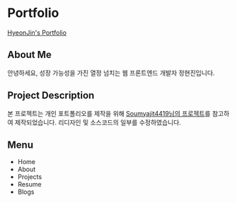<h1>
  Portfolio
</h1>
<a href="https://portfolio.hyeonjin.me" target="_blank">HyeonJin's Portfolio</a>

## About Me

안녕하세요, 성장 가능성을 가진 열정 넘치는 웹 프론트엔드 개발자 정현진입니다.

## Project Description

본 프로젝트는 개인 포트폴리오를 제작을 위해 [Soumyajit4419님의 프로젝트](https://github.com/soumyajit4419/Portfolio)를 참고하여 제작되었습니다. 리디자인 및 소스코드의 일부를 수정하였습니다.<br/>

## Menu

- Home
- About
- Projects
- Resume
- Blogs

<!-- - PROJECTS

  - 2021.03~ **Study Maker**

    - 사이드 팀프로젝트, Front-end
    - Tech Stack
      - JavaScript, PostCSS, React, axios, Java, Spring
    - 소개
      - 대학생, 취준생들은 필요한 자격증 또는 스펙을 위해 스터디를 만들어서 준비를 하는 경우가 많은데, 시중에 마땅한 대학생 및 취준생을 위한 스터디 중계 서비스가 없음에 불편함을 느껴 개발함
      - Adobe Xd를 사용한 디자인 레이아웃 구성 및 프로토타입 제작
      - React를 사용하는 첫 프로젝트
      - 로그인, 회원가입 통신 부분 구현, 마이페이지 UI 제작

  - 2021.04~ **Challengers**

    - 사이드 팀프로젝트, Front-end
    - Tech Stack
      - JavaScript, styled-components, React, Redux, Redux-saga, axios, Python, Flask
    - 소개
      - 모바일 앱 '챌린저스' Clone Coding
      - Adobe Xd를 사용한 디자인 레이아웃 구성 및 프로토타입 제작
      - 회원가입/구글(OAuth) 로그인/자체 로그인/북마크/장바구니/챌린지 개설하기/챌린지 인증하기/획득 습관 보여주기
      - Redux, Redux-saga를 사용하여 전역적 상태관리
      - 메인페이지의 Header와 로그인, 회원가입 기능 구현중

  - 2021.07~ **wheelie**

    - 공모전 팀프로젝트 Pedalers팀, Front-end
    - Tech Stack
      - JavaScript, styled-components, React-Native, Redux, Redux-saga, axios, Java, Spring
    - 소개
      - 한국관광공사 TourAPI 공모전에 실제 서비스를 개발하여 제출 예정인 팀프로젝트
      - TourAPI를 활용하여 자전거 라이더들을 위한 자전거 코스 및 주변 관광지 정보를 추천해주는 서비스
      - 처음으로 React-Native를 활용한 크로스 플랫폼 앱을 개발함.
      - 회원가입, 카카오(OAuth) 로그인, 검색(자전거길, 장소, 코스), 페이지 좌우 스크롤

  - 2021.08 **도란도란**

    - 제2회 OASIS HACKATHON 4학년팀, Front-end
    - Tech Stack
      - JavaScript, styled-components, React, axios, Java, Spring, Firebase
    - 소개
      - 호남지역 대학생들을 위한 연합 네트워킹 커뮤니티 플랫폼을 기획하고 프로토타입으로 제작함
      - 헤더, 회원가입 및 로그인 페이지, 대외활동 게시판 페이지 구현 -->
